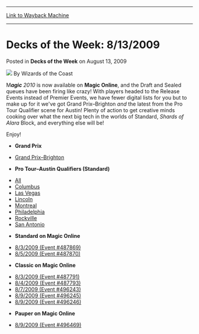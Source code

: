 
---
[Link to Wayback Machine](https://web.archive.org/web/20220126201436/https://magic.wizards.com/en/articles/archive/decks-week/decks-week-8132009-2009-08-13)

[_metadata_:author]:- "Wizards of the Coast"
[_metadata_:description]:- "Magic 2010 is now available on Magic Online, and the Draft and Sealed queues have been firing like crazy! With players headed to the Release Events instead of Premier Events, we have fewer digital lists for you but to make up for it we've got Grand Prix–Brighton and the latest from the Pro Tour Qualifier scene for Austin! Plenty of action to get creative minds cooking over"
[_metadata_:generator]:- "Drupal 7 (http://drupal.org)"
[_metadata_:node]:- "599821"
[_metadata_:publish_date]:- "2009-08-13"
[_metadata_:source]:- "div-main-content"
[_metadata_:title]:- "Decks of the Week: 8/13/2009"
[_metadata_:wayback_capture_timestamp]:- "2022-01-26 20:14:36"
[_metadata_:wayback_raw_url]:- "https://web.archive.org/web/20220126201436id_/https://magic.wizards.com/en/articles/archive/decks-week/decks-week-8132009-2009-08-13"
[_metadata_:wayback_url]:- "https://magic.wizards.com/en/articles/archive/decks-week/decks-week-8132009-2009-08-13"
---


Decks of the Week: 8/13/2009
============================



 Posted in **Decks of the Week**
 on August 13, 2009 






![](https://media.magic.wizards.com/styles/auth_small/public/images/person/wizards_author.jpg)
By Wizards of the Coast











M***agic** 2010* is now available on **Magic Online**, and the Draft and Sealed queues have been firing like crazy! With players headed to the Release Events instead of Premier Events, we have fewer digital lists for you but to make up for it we've got Grand Prix–Brighton *and* the latest from the Pro Tour Qualifier scene for Austin! Plenty of action to get creative minds cooking over what the next big tech in the worlds of Standard, *Shards of Alara* Block, and everything else will be!


Enjoy!


* **Grand Prix**
+ [Grand Prix–Brighton](/en/events/coverage/%E2%80%9Chere-i-ruel%E2%80%9D)

* **Pro Tour–Austin Qualifiers (Standard)**
+ [All](/en/events/coverage/pro-tour%E2%80%93austin-qualifying-season-top-8-decklists)
+ [Columbus](/en/articles/archive/event-coverage/pro-tour%E2%80%93austin-qualifying-season-top-8-decklists-2009-08-08)
+ [Las Vegas](/en/articles/archive/event-coverage/pro-tour%E2%80%93austin-qualifying-season-top-8-decklists-2009-08-01)
+ [Lincoln](/en/articles/archive/event-coverage/pro-tour%E2%80%93austin-qualifying-season-top-8-decklists-2009-08-08-0)
+ [Montreal](/en/articles/archive/event-coverage/pro-tour%E2%80%93austin-qualifying-season-top-8-decklists-2009-08-08-1)
+ [Philadelphia](/en/articles/archive/event-coverage/pro-tour%E2%80%93austin-qualifying-season-top-8-decklists-2009-08-08-3)
+ [Rockville](/en/articles/archive/event-coverage/pro-tour%E2%80%93austin-qualifying-season-top-8-decklists-2009-08-09)
+ [San Antonio](/en/articles/archive/event-coverage/pro-tour%E2%80%93austin-qualifying-season-top-8-decklists-2009-08-08-4)

* **Standard on Magic Online**
+ [8/3/2009 (Event #487869)](http://archive.wizards.com/magic/magazine/events.aspx?x=mtg/daily/decks/mol487869)
+ [8/5/2009 (Event #487870)](http://archive.wizards.com/magic/magazine/events.aspx?x=mtg/daily/decks/mol487870)

* **Classic on Magic Online**
+ [8/3/2009 (Event #487791)](http://archive.wizards.com/magic/magazine/events.aspx?x=mtg/daily/decks/mol487791)
+ [8/4/2009 (Event #487793)](http://archive.wizards.com/magic/magazine/events.aspx?x=mtg/daily/decks/mol487793)
+ [8/7/2009 (Event #496243)](http://archive.wizards.com/magic/magazine/events.aspx?x=mtg/daily/decks/mol496243)
+ [8/9/2009 (Event #496245)](http://archive.wizards.com/magic/magazine/events.aspx?x=mtg/daily/decks/mol496245)
+ [8/9/2009 (Event #496246)](http://archive.wizards.com/magic/magazine/events.aspx?x=mtg/daily/decks/mol496246)

* **Pauper on Magic Online**
+ [8/9/2009 (Event #496469)](http://archive.wizards.com/magic/magazine/events.aspx?x=mtg/daily/decks/mol496469)






